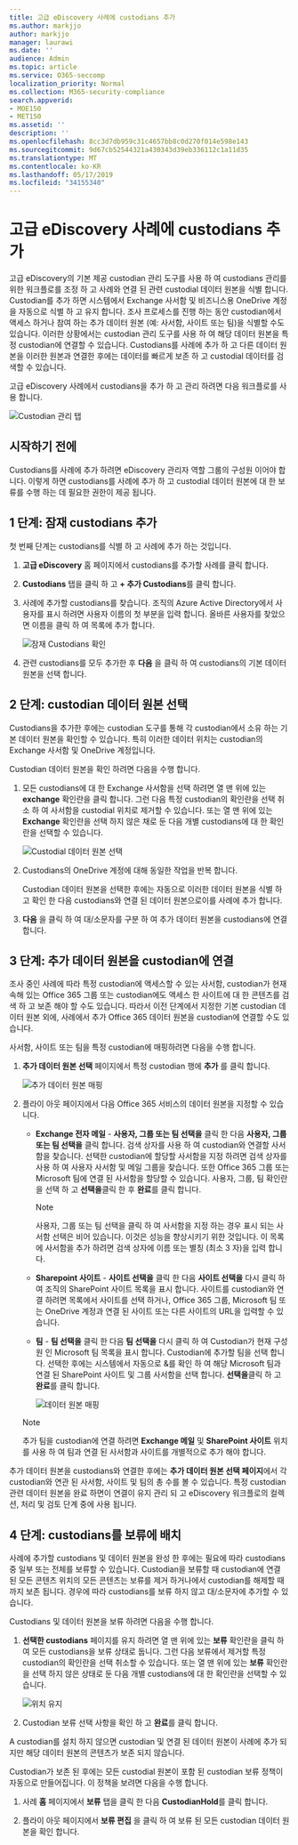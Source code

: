 ```yaml
---
title: 고급 eDiscovery 사례에 custodians 추가
ms.author: markjjo
author: markjjo
manager: laurawi
ms.date: ''
audience: Admin
ms.topic: article
ms.service: O365-seccomp
localization_priority: Normal
ms.collection: M365-security-compliance
search.appverid:
- MOE150
- MET150
ms.assetid: ''
description: ''
ms.openlocfilehash: 8cc3d7db959c31c4657bb8c0d270f014e598e143
ms.sourcegitcommit: 9d67cb52544321a430343d39eb336112c1a11d35
ms.translationtype: MT
ms.contentlocale: ko-KR
ms.lasthandoff: 05/17/2019
ms.locfileid: "34155340"
---
```

# <a name="add-custodians-to-an-advanced-ediscovery-case"></a>고급 eDiscovery 사례에 custodians 추가

고급 eDiscovery의 기본 제공 custodian 관리 도구를 사용 하 여 custodians 관리를 위한 워크플로를 조정 하 고 사례와 연결 된 관련 custodial 데이터 원본을 식별 합니다. Custodian를 추가 하면 시스템에서 Exchange 사서함 및 비즈니스용 OneDrive 계정을 자동으로 식별 하 고 유지 합니다. 조사 프로세스를 진행 하는 동안 custodian에서 액세스 하거나 참여 하는 추가 데이터 원본 (예: 사서함, 사이트 또는 팀)을 식별할 수도 있습니다. 이러한 상황에서는 custodian 관리 도구를 사용 하 여 해당 데이터 원본을 특정 custodian에 연결할 수 있습니다. Custodians를 사례에 추가 하 고 다른 데이터 원본을 이러한 원본과 연결한 후에는 데이터를 빠르게 보존 하 고 custodial 데이터를 검색할 수 있습니다.

고급 eDiscovery 사례에서 custodians을 추가 하 고 관리 하려면 다음 워크플로를 사용 합니다. 

![Custodian 관리 탭](../media/CustodianMgtPage.png)

## <a name="before-you-begin"></a>시작하기 전에

Custodians를 사례에 추가 하려면 eDiscovery 관리자 역할 그룹의 구성원 이어야 합니다. 이렇게 하면 custodians를 사례에 추가 하 고 custodial 데이터 원본에 대 한 보류를 수행 하는 데 필요한 권한이 제공 됩니다.


## <a name="step-1-add-potential-custodians"></a>1 단계: 잠재 custodians 추가

첫 번째 단계는 custodians를 식별 하 고 사례에 추가 하는 것입니다.

1. **고급 eDiscovery** 홈 페이지에서 custodians를 추가할 사례를 클릭 합니다. 
 
2. **Custodians** 탭을 클릭 하 고 **+ 추가 Custodians**를 클릭 합니다.

3. 사례에 추가할 custodians를 찾습니다. 조직의 Azure Active Directory에서 사용자를 표시 하려면 사용자 이름의 첫 부분을 입력 합니다. 올바른 사용자를 찾았으면 이름을 클릭 하 여 목록에 추가 합니다.

   ![잠재 Custodians 확인](../media/AddCustodianStep1.png)
 
4. 관련 custodians를 모두 추가한 후 **다음** 을 클릭 하 여 custodians의 기본 데이터 원본을 선택 합니다.
  
## <a name="step-2-select-custodian-data-sources"></a>2 단계: custodian 데이터 원본 선택

Custodians을 추가한 후에는 custodian 도구를 통해 각 custodian에서 소유 하는 기본 데이터 원본을 확인할 수 있습니다. 특히 이러한 데이터 위치는 custodian의 Exchange 사서함 및 OneDrive 계정입니다. 

Custodian 데이터 원본을 확인 하려면 다음을 수행 합니다. 

1. 모든 custodians에 대 한 Exchange 사서함을 선택 하려면 열 맨 위에 있는 **exchange** 확인란을 클릭 합니다. 그런 다음 특정 custodian의 확인란을 선택 취소 하 여 사서함을 custodial 위치로 제거할 수 있습니다. 또는 열 맨 위에 있는 **Exchange** 확인란을 선택 하지 않은 채로 둔 다음 개별 custodians에 대 한 확인란을 선택할 수 있습니다. 
 
   ![Custodial 데이터 원본 선택](../media/AddCustodianStep2.png)
 
2. Custodians의 OneDrive 계정에 대해 동일한 작업을 반복 합니다. 

    Custodian 데이터 원본을 선택한 후에는 자동으로 이러한 데이터 원본을 식별 하 고 확인 한 다음 custodians와 연결 된 데이터 원본으로이를 사례에 추가 합니다.
 
4. **다음** 을 클릭 하 여 대/소문자를 구분 하 여 추가 데이터 원본을 custodians에 연결 합니다.

## <a name="step-3-associate-additional-data-sources-to-a-custodian"></a>3 단계: 추가 데이터 원본을 custodian에 연결

조사 중인 사례에 따라 특정 custodian에 액세스할 수 있는 사서함, custodian가 현재 속해 있는 Office 365 그룹 또는 custodian에도 액세스 한 사이트에 대 한 콘텐츠를 검색 하 고 보존 해야 할 수도 있습니다. 따라서 이전 단계에서 지정한 기본 custodian 데이터 원본 외에, 사례에서 추가 Office 365 데이터 원본을 custodian에 연결할 수도 있습니다. 

사서함, 사이트 또는 팀을 특정 custodian에 매핑하려면 다음을 수행 합니다.

1. **추가 데이터 원본 선택** 페이지에서 특정 custodian 행에 **추가** 를 클릭 합니다. 
  
   ![추가 데이터 원본 매핑](../media/AddCustodianStep3.PNG)

2. 플라이 아웃 페이지에서 다음 Office 365 서비스의 데이터 원본을 지정할 수 있습니다.
  
   -  **Exchange 전자 메일** - **사용자, 그룹 또는 팀 선택을** 클릭 한 다음 **사용자, 그룹 또는 팀 선택을** 클릭 합니다. 검색 상자를 사용 하 여 custodian와 연결할 사서함을 찾습니다. 선택한 custodian에 할당할 사서함을 지정 하려면 검색 상자를 사용 하 여 사용자 사서함 및 메일 그룹을 찾습니다. 또한 Office 365 그룹 또는 Microsoft 팀에 연결 된 사서함을 할당할 수 있습니다. 사용자, 그룹, 팀 확인란을 선택 하 고 **선택을**클릭 한 후 **완료**를 클릭 합니다.

        > [!NOTE]
        > 사용자, 그룹 또는 팀 선택을 클릭 하 여 사서함을 지정 하는 경우 표시 되는 사서함 선택은 비어 있습니다. 이것은 성능을 향상시키기 위한 것입니다. 이 목록에 사서함을 추가 하려면 검색 상자에 이름 또는 별칭 (최소 3 자)을 입력 합니다.
     
     - **Sharepoint 사이트** - **사이트 선택을** 클릭 한 다음 **사이트 선택을** 다시 클릭 하 여 조직의 SharePoint 사이트 목록을 표시 합니다. 사이트를 custodian와 연결 하려면 목록에서 사이트를 선택 하거나, Office 365 그룹, Microsoft 팀 또는 OneDrive 계정과 연결 된 사이트 또는 다른 사이트의 URL을 입력할 수 있습니다.
     
     - **팀** - **팀 선택을** 클릭 한 다음 **팀 선택을** 다시 클릭 하 여 Custodian가 현재 구성원 인 Microsoft 팀 목록을 표시 합니다. Custodian에 추가할 팀을 선택 합니다. 선택한 후에는 시스템에서 자동으로 &를 확인 하 여 해당 Microsoft 팀과 연결 된 SharePoint 사이트 및 그룹 사서함을 선택 합니다. **선택을**클릭 하 고 **완료**를 클릭 합니다.

       ![데이터 원본 매핑](../media/AddCustodianStep4.PNG)
        
      > [!NOTE]
      > 추가 팀을 custodian에 연결 하려면 **Exchange 메일** 및 **SharePoint 사이트** 위치를 사용 하 여 팀과 연결 된 사서함과 사이트를 개별적으로 추가 해야 합니다.

추가 데이터 원본을 custodians와 연결한 후에는 **추가 데이터 원본 선택 페이지**에서 각 custodian와 연관 된 사서함, 사이트 및 팀의 총 수를 볼 수 있습니다. 특정 custodian 관련 데이터 원본을 완료 하면이 연결이 유지 관리 되 고 eDiscovery 워크플로의 컬렉션, 처리 및 검토 단계 중에 사용 됩니다.

## <a name="step-4-place-custodians-on-hold"></a>4 단계: custodians를 보류에 배치

사례에 추가할 custodians 및 데이터 원본을 완성 한 후에는 필요에 따라 custodians 중 일부 또는 전체를 보류할 수 있습니다. Custodian을 보류할 때 custodian에 연결 된 모든 콘텐츠 위치의 모든 콘텐츠는 보류를 제거 하거나에서 custodian를 해제할 때까지 보존 됩니다. 경우에 따라 custodians를 보류 하지 않고 대/소문자에 추가할 수 있습니다.

Custodians 및 데이터 원본을 보류 하려면 다음을 수행 합니다.

1. **선택한 custodians** 페이지를 유지 하려면 열 맨 위에 있는 **보류** 확인란을 클릭 하 여 모든 custodians을 보류 상태로 둡니다. 그런 다음 보류에서 제거할 특정 custodian의 확인란을 선택 취소할 수 있습니다. 또는 열 맨 위에 있는 **보류** 확인란을 선택 하지 않은 상태로 둔 다음 개별 custodians에 대 한 확인란을 선택할 수 있습니다. 
 
   ![위치 유지](../media/AddCustodianStep5.PNG)

2. Custodian 보류 선택 사항을 확인 하 고 **완료**를 클릭 합니다.

A custodian를 설치 하지 않으면 custodian 및 연결 된 데이터 원본이 사례에 추가 되지만 해당 데이터 원본의 콘텐츠가 보존 되지 않습니다.

Custodian가 보존 된 후에는 모든 custodial 원본이 포함 된 custodian 보류 정책이 자동으로 만들어집니다. 이 정책을 보려면 다음을 수행 합니다.

1. 사례 **홈** 페이지에서 **보류** 탭을 클릭 한 다음 **CustodianHold**를 클릭 합니다.  

2. 플라이 아웃 페이지에서 **보류 편집** 을 클릭 하 여 보류 된 모든 custodian 데이터 원본을 확인 합니다.

